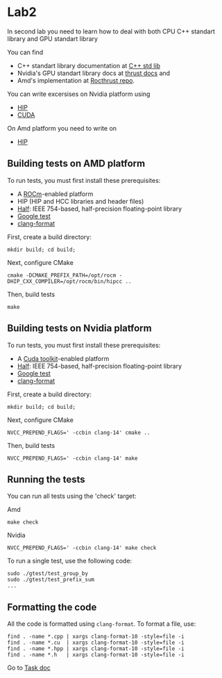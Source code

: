 # Lab2

In second lab you need to learn how to deal with both CPU C++ standart library and GPU standart
library

You can find 
* C++ standart library documentation at [C++ std lib](https://en.cppreference.com/w/)
* Nvidia's GPU standart library docs at [thrust docs](https://nvidia.github.io/cccl/thrust/) and
* Amd's implementation at [Rocthrust repo](https://github.com/ROCm/rocThrust/tree/develop).


You can write excersises on Nvidia platform using 
* [HIP](https://rocm.docs.amd.com/projects/HIP/en/latest/)
* [CUDA](https://docs.nvidia.com/cuda/pdf/CUDA_C_Programming_Guide.pdf)

On Amd platform you need to write on 
* [HIP](https://rocm.docs.amd.com/projects/HIP/en/latest/)

## Building tests on AMD platform

To run tests, you must first install these prerequisites:

* A [ROCm](https://rocm.docs.amd.com/)-enabled platform
* HIP (HIP and HCC libraries and header files)
* [Half](http://half.sourceforge.net/): IEEE 754-based, half-precision floating-point library
* [Google test](https://google.github.io/googletest/)
* [clang-format](https://clang.llvm.org/docs/ClangFormat.html)


First, create a build directory:

```shell
mkdir build; cd build;
```

Next, configure CMake

```shell
cmake -DCMAKE_PREFIX_PATH=/opt/rocm -DHIP_CXX_COMPILER=/opt/rocm/bin/hipcc ..
```

Then, build tests

```shell
make
```

## Building tests on Nvidia platform

To run tests, you must first install these prerequisites:

* A [Cuda toolkit](https://developer.nvidia.com/cuda-toolkit)-enabled platform
* [Half](http://half.sourceforge.net/): IEEE 754-based, half-precision floating-point library
* [Google test](https://google.github.io/googletest/)
* [clang-format](https://clang.llvm.org/docs/ClangFormat.html)


First, create a build directory:

```shell
mkdir build; cd build;
```

Next, configure CMake

```shell
NVCC_PREPEND_FLAGS=' -ccbin clang-14' cmake ..
```

Then, build tests

```shell
NVCC_PREPEND_FLAGS=' -ccbin clang-14' make
```

## Running the tests

You can run all tests using the 'check' target:

Amd

` make check `

Nvidia

` NVCC_PREPEND_FLAGS=' -ccbin clang-14' make check `

To run a single test, use the following code:

```shell
sudo ./gtest/test_group_by
sudo ./gtest/test_prefix_sum
...
```

## Formatting the code

All the code is formatted using `clang-format`. To format a file, use:

```shell
find . -name *.cpp | xargs clang-format-10 -style=file -i
find . -name *.cu  | xargs clang-format-10 -style=file -i
find . -name *.hpp | xargs clang-format-10 -style=file -i 
find . -name *.h   | xargs clang-format-10 -style=file -i 
```

Go to [Task doc](https://github.com/acceleratorcourse/accelerators-course/blob/main/lab2/task/TASK.md)
